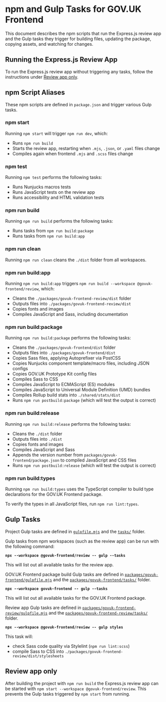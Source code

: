 # npm and Gulp Tasks for GOV.UK Frontend

This document describes the npm scripts that run the Express.js review app and the Gulp tasks they trigger for building files, updating the package, copying assets, and watching for changes.

## Running the Express.js Review App

To run the Express.js review app without triggering any tasks, follow the instructions under [Review app only](#review-app-only).

## npm Script Aliases

These npm scripts are defined in `package.json` and trigger various Gulp tasks.

### npm start

Running `npm start` will trigger `npm run dev`, which:

- Runs `npm run build`
- Starts the review app, restarting when `.mjs`, `.json`, or `.yaml` files change
- Compiles again when frontend `.mjs` and `.scss` files change

### npm test

Running `npm test` performs the following tasks:

- Runs Nunjucks macros tests
- Runs JavaScript tests on the review app
- Runs accessibility and HTML validation tests

### npm run build

Running `npm run build` performs the following tasks:

- Runs tasks from `npm run build:package`
- Runs tasks from `npm run build:app`

### npm run clean

Running `npm run clean` cleans the `./dist` folder from all workspaces.

### npm run build:app

Running `npm run build:app` triggers `npm run build --workspace @govuk-frontend/review`, which:

- Cleans the `./packages/govuk-frontend-review/dist` folder
- Outputs files into `./packages/govuk-frontend-review/dist`
- Copies fonts and images
- Compiles JavaScript and Sass, including documentation

### npm run build:package

Running `npm run build:package` performs the following tasks:

- Cleans the `./packages/govuk-frontend/dist` folder
- Outputs files into `./packages/govuk-frontend/dist`
- Copies Sass files, applying Autoprefixer via PostCSS
- Copies Nunjucks component template/macro files, including JSON configs
- Copies GOV.UK Prototype Kit config files
- Compiles Sass to CSS
- Compiles JavaScript to ECMAScript (ES) modules
- Compiles JavaScript to Universal Module Definition (UMD) bundles
- Compiles Rollup build stats into `./shared/stats/dist`
- Runs `npm run postbuild:package` (which will test the output is correct)

### npm run build:release

Running `npm run build:release` performs the following tasks:

- Cleans the `./dist` folder
- Outputs files into `./dist`
- Copies fonts and images
- Compiles JavaScript and Sass
- Appends the version number from `packages/govuk-frontend/package.json` to compiled JavaScript and CSS files
- Runs `npm run postbuild:release` (which will test the output is correct)

### npm run build:types

Running `npm run build:types` uses the TypeScript compiler to build type declarations for the GOV.UK Frontend package.

To verify the types in all JavaScript files, run `npm run lint:types`.

## Gulp Tasks

Project Gulp tasks are defined in [`gulpfile.mjs`](/gulpfile.mjs) and the [`tasks/`](/shared/tasks) folder.

Gulp tasks from npm workspaces (such as the review app) can be run with the following command:

**`npx --workspace @govuk-frontend/review -- gulp --tasks`**

This will list out all available tasks for the review app.

GOV.UK Frontend package build Gulp tasks are defined in [`packages/govuk-frontend/gulpfile.mjs`](/packages/govuk-frontend/gulpfile.mjs) and the [`packages/govuk-frontend/tasks/`](/packages/govuk-frontend/tasks) folder.

**`npx --workspace govuk-frontend -- gulp --tasks`**

This will list out all available tasks for the GOV.UK Frontend package.

Review app Gulp tasks are defined in [`packages/govuk-frontend-review/gulpfile.mjs`](/packages/govuk-frontend-review/gulpfile.mjs) and the [`packages/govuk-frontend-review/tasks/`](/packages/govuk-frontend-review/tasks) folder.

**`npx --workspace @govuk-frontend/review -- gulp styles`**

This task will:

- check Sass code quality via Stylelint (`npm run lint:scss`)
- compile Sass to CSS into `./packages/govuk-frontend-review/dist/stylesheets`

## Review app only

After building the project with `npm run build` the Express.js review app can be started with `npm start --workspace @govuk-frontend/review`. This prevents the Gulp tasks triggered by `npm start` from running.
